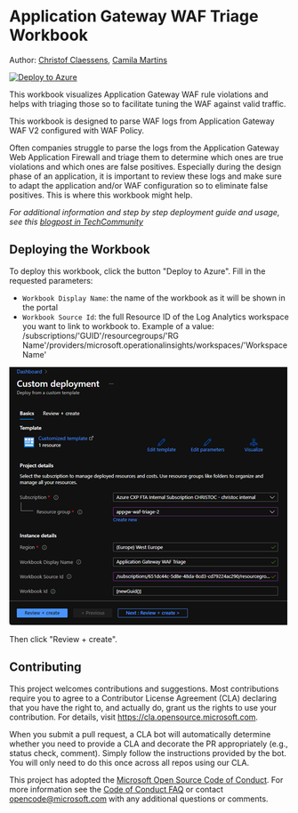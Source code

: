 # Application Gateway WAF Triage Workbook

Author: [Christof Claessens](https://github.com/xstof), [Camila Martins](https://github.com/ccmartins)  

[![Deploy to Azure](https://aka.ms/deploytoazurebutton)](https://portal.azure.com/#create/Microsoft.Template/uri/https%3A%2F%2Fraw.githubusercontent.com%2FAzure%2FAzure-Network-Security%2Fmaster%2FAzure%2520WAF%2FWorkbook%2520-%2520AppGw%2520WAF%2520Triage%2520Workbook%2FWAFTriageWorkbook_ARM.json)

This workbook visualizes Application Gateway WAF rule violations and helps with triaging those so to facilitate tuning the WAF against valid traffic.

This workbook is designed to parse WAF logs from Application Gateway WAF V2 configured with WAF Policy.

Often companies struggle to parse the logs from the Application Gateway Web Application Firewall and triage them to determine which ones are true violations and which ones are false positives.  Especially during the design phase of an application, it is important to review these logs and make sure to adapt the application and/or WAF configuration so to eliminate false positives.  This is where this workbook might help.  
 
_For additional information and step by step deployment guide and usage, see this [blogpost in TechCommunity](https://techcommunity.microsoft.com/t5/azure-network-security-blog/introducing-the-application-gateway-waf-triage-workbook/ba-p/2973341)_  
  

## Deploying the Workbook

To deploy this workbook, click the button "Deploy to Azure".  Fill in the requested parameters:

- `Workbook Display Name`: the name of the workbook as it will be shown in the portal
- `Workbook Source Id`: the full Resource ID of the Log Analytics workspace you want to link to workbook to.  Example of a value: /subscriptions/'GUID'/resourcegroups/'RG Name'/providers/microsoft.operationalinsights/workspaces/'Workspace Name'

![deployment-parameters](./images/AppGw-WAF-triage-workbook-deployment-params.png)

Then click "Review + create".

## Contributing

This project welcomes contributions and suggestions.  Most contributions require you to agree to a
Contributor License Agreement (CLA) declaring that you have the right to, and actually do, grant us
the rights to use your contribution. For details, visit https://cla.opensource.microsoft.com.

When you submit a pull request, a CLA bot will automatically determine whether you need to provide
a CLA and decorate the PR appropriately (e.g., status check, comment). Simply follow the instructions
provided by the bot. You will only need to do this once across all repos using our CLA.

This project has adopted the [Microsoft Open Source Code of Conduct](https://opensource.microsoft.com/codeofconduct/).
For more information see the [Code of Conduct FAQ](https://opensource.microsoft.com/codeofconduct/faq/) or
contact [opencode@microsoft.com](mailto:opencode@microsoft.com) with any additional questions or comments.
